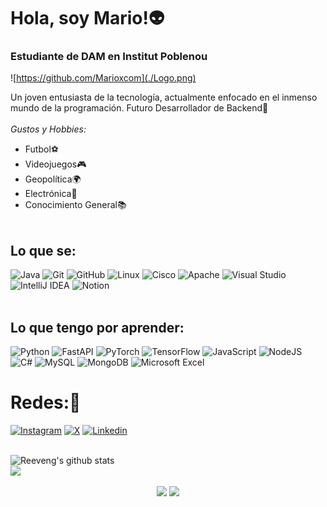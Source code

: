 # Hola, soy Mario!👽
### Estudiante de DAM en Institut Poblenou                                                                                                                                      <br>

![https://github.com/Marioxcom](./Logo.png)                                                                                                                                     <br>

Un joven entusiasta de la tecnología, actualmente enfocado en el inmenso mundo de la programación.  Futuro Desarrollador de Backend🌠                                           <br><br>
*Gustos y Hobbies:*                                                                                                                                                             <br>
- Futbol⚽
- Videojuegos🎮
- Geopolítica🌍
- Electrónica🎵
- Conocimiento General📚                                                                                                                                                            <br><br>

## Lo que se:                                                                                                                                                                     <br>
![Java](https://img.shields.io/badge/java-%23ED8B00.svg?style=for-the-badge&logo=openjdk&logoColor=white)
![Git](https://img.shields.io/badge/git-%23F05033.svg?style=for-the-badge&logo=git&logoColor=white)
![GitHub](https://img.shields.io/badge/github-%23121011.svg?style=for-the-badge&logo=github&logoColor=white)
![Linux](https://img.shields.io/badge/Linux-FCC624?style=for-the-badge&logo=linux&logoColor=black)
![Cisco](https://img.shields.io/badge/cisco-%23049fd9.svg?style=for-the-badge&logo=cisco&logoColor=black)
![Apache](https://img.shields.io/badge/apache-%23D42029.svg?style=for-the-badge&logo=apache&logoColor=white)
![Visual Studio](https://img.shields.io/badge/Visual%20Studio-5C2D91.svg?style=for-the-badge&logo=visual-studio&logoColor=white)
![IntelliJ IDEA](https://img.shields.io/badge/IntelliJIDEA-000000.svg?style=for-the-badge&logo=intellij-idea&logoColor=white)
![Notion](https://img.shields.io/badge/Notion-%23000000.svg?style=for-the-badge&logo=notion&logoColor=white)                                                                     <br><br>


## Lo que tengo por aprender:<br>
![Python](https://img.shields.io/badge/python-3670A0?style=for-the-badge&logo=python&logoColor=ffdd54)
![FastAPI](https://img.shields.io/badge/FastAPI-005571?style=for-the-badge&logo=fastapi)
![PyTorch](https://img.shields.io/badge/PyTorch-%23EE4C2C.svg?style=for-the-badge&logo=PyTorch&logoColor=white)
![TensorFlow](https://img.shields.io/badge/TensorFlow-%23FF6F00.svg?style=for-the-badge&logo=TensorFlow&logoColor=white)
![JavaScript](https://img.shields.io/badge/javascript-%23323330.svg?style=for-the-badge&logo=javascript&logoColor=%23F7DF1E)
![NodeJS](https://img.shields.io/badge/node.js-6DA55F?style=for-the-badge&logo=node.js&logoColor=white)
![C#](https://img.shields.io/badge/c%23-%23239120.svg?style=for-the-badge&logo=csharp&logoColor=white)
![MySQL](https://img.shields.io/badge/mysql-4479A1.svg?style=for-the-badge&logo=mysql&logoColor=white)
![MongoDB](https://img.shields.io/badge/MongoDB-%234ea94b.svg?style=for-the-badge&logo=mongodb&logoColor=white)
![Microsoft Excel](https://img.shields.io/badge/Microsoft_Excel-217346?style=for-the-badge&logo=microsoft-excel&logoColor=white)                                                   <br>

# Redes:🔗
[![Instagram](https://img.shields.io/badge/Instagram-%23E4405F.svg?style=for-the-badge&logo=Instagram&logoColor=white)](https://www.instagram.com/mario.6.16/)
[![X](https://img.shields.io/badge/X-%23000000.svg?style=for-the-badge&logo=X&logoColor=white)](https://x.com/El4275307228677)
[![Linkedin](https://img.shields.io/badge/LinkedIn-0077B5?style=for-the-badge&logo=linkedin&logoColor=white)](https://www.linkedin.com/in/mario-mar%C3%ADn-a60b75291/)                          <br><br>

![Reeveng's github stats](https://github-readme-stats.vercel.app/api?username=Marioxcom&show_icons=true&title_color=f69673&icon_color=79ff97&text_color=9f9f9f&bg_color=151515)    
<img src="https://github-readme-stats.vercel.app/api/top-langs/?username=Marioxcom&layout=compact" />
                                                                                                                                                                                   <br>
 <p align="center">
  <img src="https://media.tenor.com/8SwMyK5qUE4AAAAj/zelda-totk.gif" width="30%" />
  <img src="https://media1.giphy.com/media/6IanN6Nqj0JFK/giphy.gif?cid=6c09b952hh2l2hp4h5ufcif99suxv508tv5j08hdjrf8dip6&ep=v1_internal_gif_by_id&rid=giphy.gif&ct=g" width="60%" />
  </p>                                                                                                                                                                             <br>
